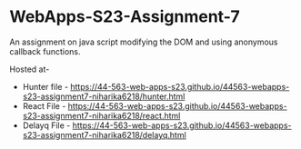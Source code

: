# WebApps-S23-Assignment-7
An assignment on java script modifying the DOM and using anonymous callback functions.

Hosted at-
* Hunter file - https://44-563-web-apps-s23.github.io/44563-webapps-s23-assignment7-niharika6218/hunter.html
* React File - https://44-563-web-apps-s23.github.io/44563-webapps-s23-assignment7-niharika6218/react.html
* Delayq File - https://44-563-web-apps-s23.github.io/44563-webapps-s23-assignment7-niharika6218/delayq.html